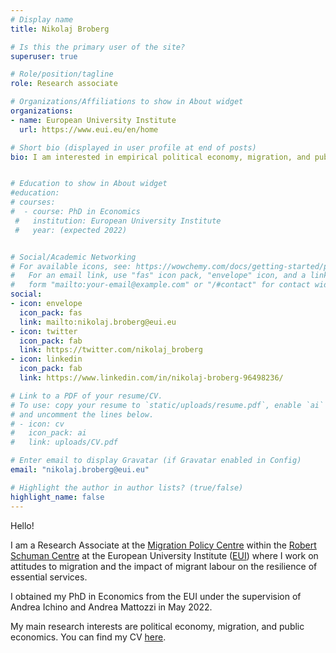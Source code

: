 ```yaml
---
# Display name
title: Nikolaj Broberg

# Is this the primary user of the site?
superuser: true

# Role/position/tagline
role: Research associate 

# Organizations/Affiliations to show in About widget
organizations:
- name: European University Institute
  url: https://www.eui.eu/en/home

# Short bio (displayed in user profile at end of posts)
bio: I am interested in empirical political economy, migration, and public economics.


# Education to show in About widget
#education:
# courses:
#  - course: PhD in Economics 
 #   institution: European University Institute
 #   year: (expected 2022)


# Social/Academic Networking
# For available icons, see: https://wowchemy.com/docs/getting-started/page-builder/#icons
#   For an email link, use "fas" icon pack, "envelope" icon, and a link in the
#   form "mailto:your-email@example.com" or "/#contact" for contact widget.
social:
- icon: envelope
  icon_pack: fas
  link: mailto:nikolaj.broberg@eui.eu
- icon: twitter
  icon_pack: fab
  link: https://twitter.com/nikolaj_broberg
- icon: linkedin
  icon_pack: fab
  link: https://www.linkedin.com/in/nikolaj-broberg-96498236/

# Link to a PDF of your resume/CV.
# To use: copy your resume to `static/uploads/resume.pdf`, enable `ai` icons in `params.toml`, 
# and uncomment the lines below.
# - icon: cv
#   icon_pack: ai
#   link: uploads/CV.pdf

# Enter email to display Gravatar (if Gravatar enabled in Config)
email: "nikolaj.broberg@eui.eu"

# Highlight the author in author lists? (true/false)
highlight_name: false
---
```


Hello! 

I am a Research Associate at the [Migration Policy Centre](https://migrationpolicycentre.eu/#0) within the [Robert Schuman Centre](https://www.eui.eu/en/academic-units/robert-schuman-centre-for-advanced-studies) at the European University Institute ([EUI](https://www.eui.eu/en/home)) where I work on attitudes to migration and the impact of migrant labour on the resilience of essential services. 

I obtained my PhD in Economics from the EUI under the supervision of Andrea Ichino and Andrea Mattozzi in May 2022. 

My main research interests are political economy, migration, and public economics. You can find my CV [here](uploads/CV.pdf).

